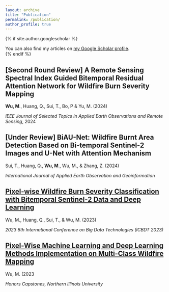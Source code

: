 ```yaml
---
layout: archive
title: "Publication"
permalink: /publication/
author_profile: true
---
```


{% if site.author.googlescholar %}
  <div class="wordwrap">You can also find my articles on <a href="{{site.author.googlescholar}}">my Google Scholar profile</a>.</div>
{% endif %}

## [Second Round Review] A Remote Sensing Spectral Index Guided Bitemporal Residual Attention Network for Wildfire Burn Severity Mapping

**Wu, M**., Huang, Q., Sui, T., Bo, P & Yu, M. (2024)

*IEEE Journal of Selected Topics in Applied Earth Observations and Remote Sensing*, 2024

## [Under Review] BiAU-Net: Wildfire Burnt Area Detection Based on Bi-temporal Sentinel-2 Images and U-Net with Attention Mechanism

Sui, T., Huang, Q., **Wu, M**., Wu, M., & Zhang, Z. (2024)

*International Journal of Applied Earth Observation and Geoinformation*

## [Pixel-wise Wildfire Burn Severity Classification with Bitemporal Sentinel-2 Data and Deep Learning](https://dl.acm.org/doi/10.1145/3627377.3627433)

Wu, M., Huang, Q., Sui, T., & Wu, M. (2023)

*2023 6th International Conference on Big Data Technologies (ICBDT 2023)*

## [Pixel-Wise Machine Learning and Deep Learning Methods Implementation on Multi-Class Wildfire Mapping](https://huskiecommons.lib.niu.edu/studentengagement-honorscapstones/1464/)

Wu, M. (2023

*Honors Capstones, Northern Illinois University*
